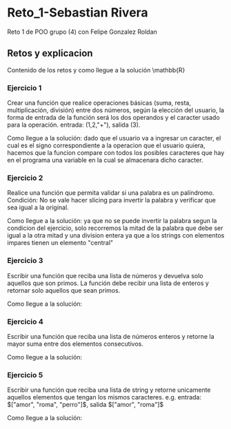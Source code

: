 # Reto_1-Sebastian Rivera 
 Reto 1 de POO grupo (4) con Felipe Gonzalez Roldan

## Retos y explicacion 
Contenido de los retos y como llegue a la solución \mathbb{R}
### Ejercicio 1
Crear una función que realice operaciones básicas (suma, resta, multiplicación, división) entre dos números, según la elección del usuario, la forma de entrada de la función será los dos operandos y el caracter usado para la operación. entrada: (1,2,"+"), salida (3).

Como llegue a la solución: dado que el usuario va a ingresar un caracter, el cual es el signo correspondiente a la operacion que el usuario quiera, hacemos que la funcion compare con todos los posibles caracteres que hay en el programa una variable en la cual se almacenara dicho caracter.

### Ejercicio 2
Realice una función que permita validar si una palabra es un palíndromo. Condición: No se vale hacer slicing para invertir la palabra y verificar que sea igual a la original.

Como llegue a la solución: ya que no se puede invertir la palabra segun la condicion del ejercicio, solo recorremos la mitad de la palabra que debe ser igual a la otra mitad y una division entera ya que a los strings con elementos impares tienen un elemento "central"

### Ejercicio 3
Escribir una función que reciba una lista de números y devuelva solo aquellos que son primos. La función debe recibir una lista de enteros y retornar solo aquellos que sean primos.

Como llegue a la solución:

### Ejercicio 4
Escribir una función que reciba una lista de números enteros y retorne la mayor suma entre dos elementos consecutivos.

Como llegue a la solución:

### Ejercicio 5
Escribir una función que reciba una lista de string y retorne unicamente aquellos elementos que tengan los mismos caracteres. e.g. entrada: $["amor", "roma", "perro"]$, salida $["amor", "roma"]$

Como llegue a la solución:



